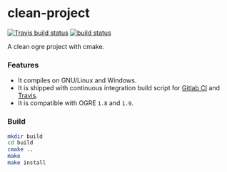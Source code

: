 # clean-project
[![Travis build status](https://travis-ci.org/ogre3d/clean-project.svg?branch=master)](https://travis-ci.org/ogre3d/clean-project) [![build status](https://gitlab.com/ci/projects/17554/status.png?ref=master)](https://gitlab.com/ci/projects/17554?ref=master)

A clean ogre project with cmake.

### Features
- It compiles on GNU/Linux and Windows.
- It is shipped with continuous integration build script for [Gitlab CI](https://about.gitlab.com/gitlab-ci/) and [Travis](https://travis-ci.org/).
- It is compatible with OGRE `1.8` and `1.9`.

### Build
```bash
mkdir build
cd build
cmake ..
make
make install
```
